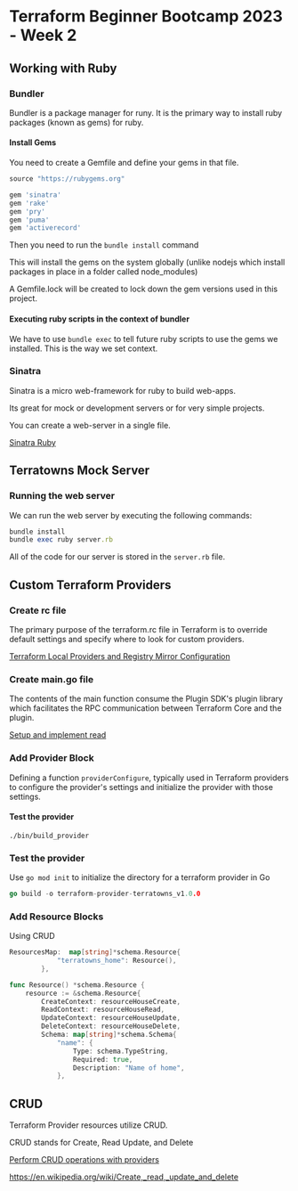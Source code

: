 # Terraform Beginner Bootcamp 2023 - Week 2

## Working with Ruby

### Bundler

Bundler is a package manager for runy. It is the primary way to install ruby packages (known as gems) for ruby.

#### Install Gems

You need to create a Gemfile and define your gems in that file.

```rb
source "https://rubygems.org"

gem 'sinatra'
gem 'rake'
gem 'pry'
gem 'puma'
gem 'activerecord'
```

Then you need to run the `bundle install` command

This will install the gems on the system globally (unlike nodejs which install packages in place in a folder called node_modules)

A Gemfile.lock will be created to lock down the gem versions used in this project.

#### Executing ruby scripts in the context of bundler

We have to use `bundle exec` to tell future ruby scripts to use the gems we installed. This is the way we set context.

### Sinatra

Sinatra is a micro web-framework for ruby to build web-apps.

Its great for mock or development servers or for very simple projects.

You can create a web-server in a single file.

[Sinatra Ruby](https://sinatrarb.com/)

## Terratowns Mock Server

### Running the web server

We can run the web server by executing the following commands:

```rb
bundle install
bundle exec ruby server.rb
```

All of the code for our server is stored in the `server.rb` file.

## Custom Terraform Providers

### Create rc file

The primary purpose of the terraform.rc file in Terraform is to override default settings and specify where to look for custom providers.

[Terraform Local Providers and Registry Mirror Configuration](https://servian.dev/terraform-local-providers-and-registry-mirror-configuration-b963117dfffa)

### Create main.go file

The contents of the main function consume the Plugin SDK's plugin library which facilitates the RPC communication between Terraform Core and the plugin.

[Setup and implement read](https://developer.hashicorp.com/terraform/tutorials/providers/provider-setup)


### Add Provider Block

Defining a function `providerConfigure`, typically used in Terraform providers to configure the provider's settings and initialize the provider with those settings.

#### Test the provider

`./bin/build_provider`

### Test the provider


Use `go mod init` to initialize the directory for a terraform provider in Go

```go
go build -o terraform-provider-terratowns_v1.0.0
```

### Add Resource Blocks
Using CRUD

```go
ResourcesMap:  map[string]*schema.Resource{
			"terratowns_home": Resource(),
		},
```

```go
func Resource() *schema.Resource {
	resource := &schema.Resource{
		CreateContext: resourceHouseCreate,
		ReadContext: resourceHouseRead,
		UpdateContext: resourceHouseUpdate,
		DeleteContext: resourceHouseDelete,
		Schema: map[string]*schema.Schema{
			"name": {
				Type: schema.TypeString,
				Required: true,
				Description: "Name of home",
			},
```
## CRUD

Terraform Provider resources utilize CRUD.

CRUD stands for Create, Read Update, and Delete

[Perform CRUD operations with providers](https://developer.hashicorp.com/terraform/tutorials/providers/provider-use)

https://en.wikipedia.org/wiki/Create,_read,_update_and_delete
